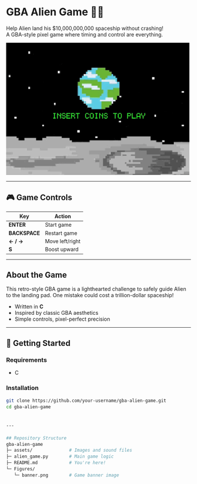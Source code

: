 # GBA Alien Game 👾🚀  

Help Alien land his $10,000,000,000 spaceship without crashing!  
A GBA-style pixel game where timing and control are everything.  

<img src="demo.gif" alt="Demo" width="500">

<br>

---

## 🎮 Game Controls

| Key          | Action          |
|--------------|------------------|
| **ENTER**     | Start game       |
| **BACKSPACE** | Restart game     |
| **← / →**     | Move left/right  |
| **S**         | Boost upward     |

---

## About the Game

This retro-style GBA game is a lighthearted challenge to safely guide Alien to the landing pad. One mistake could cost a trillion-dollar spaceship!

- Written in **C**
- Inspired by classic GBA aesthetics
- Simple controls, pixel-perfect precision

---

## 🚀 Getting Started

### Requirements

- C

### Installation

```bash
git clone https://github.com/your-username/gba-alien-game.git
cd gba-alien-game


---

## Repository Structure
gba-alien-game
├─ assets/              # Images and sound files
├─ alien_game.py        # Main game logic
├─ README.md            # You're here!
└─ Figures/
   └─ banner.png        # Game banner image
